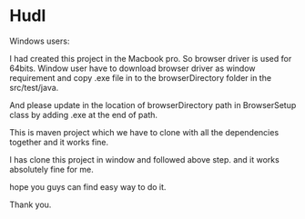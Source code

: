 # Hudl

Windows users: 

I had created this project in the Macbook pro. So browser driver is used for 64bits. 
Window user have to download browser driver as window requirement and copy .exe file in to the browserDirectory folder in the src/test/java. 

And please update in the location of browserDirectory path in BrowserSetup class by adding .exe at the end of path. 

This is maven project which we have to clone with all the dependencies together and it works fine. 

I has clone this project in window and followed above step. and it works absolutely fine for me. 

hope you guys can find easy way to do it. 

Thank you.
